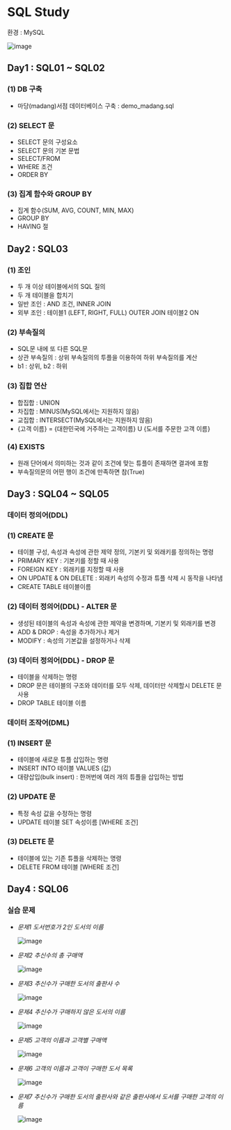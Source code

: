 # SQL Study

환경 : MySQL

![image](https://user-images.githubusercontent.com/87981867/140941119-c9dae1aa-6325-4d4d-9c2d-9e42fa5da05b.png)

## Day1 : SQL01 ~ SQL02

### (1) DB 구축

- 마당(madang)서점 데이터베이스 구축 : demo_madang.sql

### (2) SELECT 문

- SELECT 문의 구성요소
- SELECT 문의 기본 문법
- SELECT/FROM
- WHERE 조건
- ORDER BY

### (3) 집계 함수와 GROUP BY 

- 집계 함수(SUM, AVG, COUNT, MIN, MAX)
- GROUP BY
- HAVING 절

## Day2 : SQL03

### (1) 조인

- 두 개 이상 테이블에서의 SQL 질의
- 두 개 테이블을 합치기
- 일반 조인 : AND 조건, INNER JOIN
- 외부 조인 : 테이블1 (LEFT, RIGHT, FULL) OUTER JOIN 테이블2 ON

### (2) 부속질의

- SQL문 내에 또 다른 SQL문
- 상관 부속질의 : 상위 부속질의의 투플을 이용하여 하위 부속질의를 계산
- b1 : 상위, b2 : 하위

### (3) 집합 연산

- 합집합 : UNION
- 차집합 : MINUS(MySQL에서는 지원하지 않음)
- 교집합 : INTERSECT(MySQL에서는 지원하지 않음)
- {고객 이름} = {대한민국에 거주하는 고객이름} U {도서를 주문한 고객 이름}

### (4) EXISTS

- 원래 단어에서 의미하는 것과 같이 조건에 맞는 튜플이 존재하면 결과에 포함
- 부속질의문의 어떤 행이 조건에 만족하면 참(True)

## Day3 : SQL04 ~ SQL05

### 데이터 정의어(DDL)

### (1) CREATE 문

- 테이블 구성, 속성과 속성에 관한 제약 정의, 기본키 및 외래키를 정의하는 명령
- PRIMARY KEY : 기본키를 정할 때 사용
- FOREIGN KEY : 외래키를 지정할 때 사용
- ON UPDATE & ON DELETE : 외래키 속성의 수정과 튜플 삭제 시 동작을 나타냄
- CREATE TABLE 테이블이름

### (2) 데이터 정의어(DDL) - ALTER 문

- 생성된 테이블의 속성과 속성에 관한 제약을 변경하며, 기본키 및 외래키를 변경
- ADD & DROP : 속성을 추가하거나 제거
- MODIFY : 속성의 기본값을 설정하거나 삭제

### (3) 데이터 정의어(DDL) - DROP 문

- 테이블을 삭제하는 명령
- DROP 문은 테이블의 구조와 데이터를 모두 삭제, 데이터만 삭제할시 DELETE 문 사용
- DROP TABLE 테이블 이름

### 데이터 조작어(DML) 

### (1) INSERT 문

- 테이블에 새로운 튜플 삽입하는 명령
- INSERT INTO 테이블 VALUES (값)
- 대량삽입(bulk insert) : 한꺼번에 여러 개의 튜플을 삽입하는 방법

### (2) UPDATE 문

- 특정 속성 값을 수정하는 명령
- UPDATE 테이블 SET 속성이름 [WHERE 조건]

### (3) DELETE 문

- 테이블에 있는 기존 튜플을 삭제하는 명령
- DELETE FROM 테이블 [WHERE 조건]

## Day4 : SQL06

### 실습 문제

- *문제1 도서번호가 2인 도서의 이름*

  ![image](https://user-images.githubusercontent.com/87981867/141411039-b45ca133-683d-4e83-a445-c07d68c4d92b.png)

- *문제2 추신수의 총 구매액*

  ![image](https://user-images.githubusercontent.com/87981867/141411085-5f1dab83-9124-4a54-bc16-c972916ccb8e.png)

- *문제3 추신수가 구매한 도서의 출판사 수*

  ![image](https://user-images.githubusercontent.com/87981867/141411154-ae990c0c-879b-4619-967a-71d43509b2a5.png)


- *문제4 추신수가 구매하지 않은 도서의 이름*

  ![image](https://user-images.githubusercontent.com/87981867/141411194-025f5a2b-8b20-4d62-8572-dbb43c70cf31.png)


- *문제5 고객의 이름과 고객별 구매액*
 
  ![image](https://user-images.githubusercontent.com/87981867/141411225-0fb0947c-d716-41c5-bfb4-a10965256ec0.png)


- *문제6 고객의 이름과 고객이 구매한 도서 목록*

  ![image](https://user-images.githubusercontent.com/87981867/141411247-ce6c3a3c-8eb2-4c90-a029-7b9a4239902d.png)


- *문제7 추신수가 구매한 도서의 출판사와 같은 출판사에서 도서를 구매한 고객의 이름*

  ![image](https://user-images.githubusercontent.com/87981867/141411276-668607c9-5f33-430c-93ac-1846c8375937.png)


